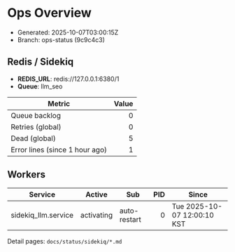 # Ops Overview

- Generated: 2025-10-07T03:00:15Z
- Branch: ops-status (9c9c4c3)

## Redis / Sidekiq
- **REDIS_URL**: redis://127.0.0.1:6380/1
- **Queue**: llm_seo

| Metric | Value |
|---|---:|
| Queue backlog | 0 |
| Retries (global) | 0 |
| Dead (global) | 5 |
| Error lines (since 1 hour ago) | 1 |

## Workers
| Service | Active | Sub | PID | Since |
|---|---|---|---:|---|
| sidekiq_llm.service | activating | auto-restart | 0 | Tue 2025-10-07 12:00:10 KST |

Detail pages: `docs/status/sidekiq/*.md`
